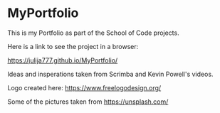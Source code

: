 # MyPortfolio
This is my Portfolio as part of the School of Code projects.

Here is a link to see the project in a browser:

https://julija777.github.io/MyPortfolio/

Ideas and insperations taken from Scrimba and Kevin Powell's videos.

Logo created here: https://www.freelogodesign.org/

Some of the pictures taken from https://unsplash.com/
